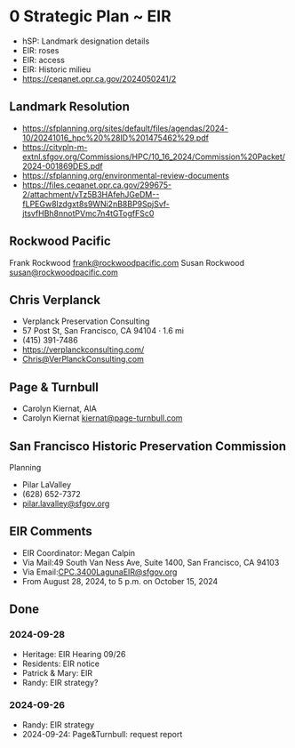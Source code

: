 # 0 Strategic Plan ~ EIR

* hSP: Landmark designation details
* EIR: roses
* EIR: access
* EIR: Historic milieu
* https://ceqanet.opr.ca.gov/2024050241/2


## Landmark Resolution


* https://sfplanning.org/sites/default/files/agendas/2024-10/20241016_hpc%20%28ID%201475462%29.pdf
* https://citypln-m-extnl.sfgov.org/Commissions/HPC/10_16_2024/Commission%20Packet/2024-001869DES.pdf
* https://sfplanning.org/environmental-review-documents
* https://files.ceqanet.opr.ca.gov/299675-2/attachment/vTz5B3HAfehJGeDM--fLPEGw8lzdgxt8s9WNi2nB8BP9SpjSvf-jtsvfHBh8nnotPVmc7n4tGTogfFSc0


## Rockwood Pacific

Frank Rockwood <frank@rockwoodpacific.com>
Susan Rockwood <susan@rockwoodpacific.com>


## Chris Verplanck

* Verplanck Preservation Consulting
* 57 Post St, San Francisco, CA 94104 · 1.6 mi
* (415) 391-7486
* https://verplanckconsulting.com/
* Chris@VerPlanckConsulting.com

## Page & Turnbull

* Carolyn Kiernat, AIA
* Carolyn Kiernat <kiernat@page-turnbull.com>

## San Francisco Historic Preservation Commission

Planning

* Pilar LaValley
* (628) 652-7372
* pilar.lavalley@sfgov.org

## EIR Comments

* EIR Coordinator: Megan Calpin
* Via Mail:49 South Van Ness Ave, Suite 1400, San Francisco, CA 94103
* Via Email:CPC.3400LagunaEIR@sfgov.org
* From August 28, 2024, to 5 p.m. on October 15, 2024

## Done

### 2024-09-28

* Heritage: EIR Hearing 09/26
* Residents: EIR notice
* Patrick &amp; Mary: EIR
* Randy: EIR strategy?


### 2024-09-26

* Randy: EIR strategy
* 2024-09-24: Page&amp;Turnbull: request report
